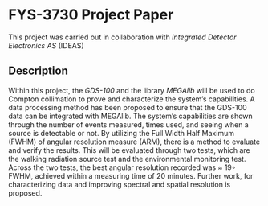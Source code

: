 # FYS-3730 Project Paper
This project was carried out in collaboration with _Integrated Detector Electronics AS_ (IDEAS)
## Description
Within this project, the _GDS-100_ and the library _MEGAlib_ will be used to do Compton collimation
to prove and characterize the system’s capabilities. A data processing method has been
proposed to ensure that the GDS-100 data can be integrated with MEGAlib. The system’s capabilities
are shown through the number of events measured, times used, and seeing when a source
is detectable or not. By utilizing the Full Width Half Maximum (FWHM) of angular resolution
measure (ARM), there is a method to evaluate and verify the results. This will be evaluated
through two tests, which are the walking radiation source test and the environmental monitoring
test. Across the two tests, the best angular resolution recorded was ≈ 19◦ FWHM, achieved
within a measuring time of 20 minutes. Further work, for characterizing data and improving
spectral and spatial resolution is proposed.
